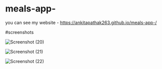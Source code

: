 # meals-app-


you can see my website -  https://ankitapathak263.github.io/meals-app-/



#screenshots


![Screenshot (20)](https://github.com/Ankitapathak263/meals-app-/assets/73652228/e3b7eace-3628-47c2-80ea-cdff5acdbef9)

![Screenshot (21)](https://github.com/Ankitapathak263/meals-app-/assets/73652228/bf25b475-fcde-4bbd-a538-83c46c19bac9)

![Screenshot (22)](https://github.com/Ankitapathak263/meals-app-/assets/73652228/0303adbc-e8ca-4a81-9dc8-5bd2330e2eea)
